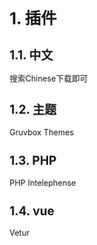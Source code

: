 # 1. 插件
## 1.1. 中文
搜索Chinese下载即可

## 1.2. 主题
Gruvbox Themes

## 1.3. PHP
PHP Intelephense

## 1.4. vue
Vetur


